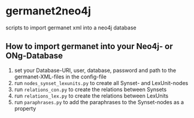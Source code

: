 # germanet2neo4j
scripts to import germanet xml into a neo4j database 

## How to import germanet into your Neo4j- or ONg-Database

1. set your Database-URI, user, database, password and path to the germanet-XML-files in the config-file
2. run `nodes_synset_lexunits.py` to create all Synset- and LexUnit-nodes
3. run `relations_con.py` to create the relations between Synsets
4. run `relations_lex.py` to create the relations between LexUnits
5. run `paraphrases.py` to add the paraphrases to the Synset-nodes as a property
 
